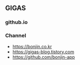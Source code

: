 ## GIGAS

### github.io

### Channel
* https://bonjin.co.kr
* https://gigas-blog.tistory.com
* https://github.com/bonjin-app
